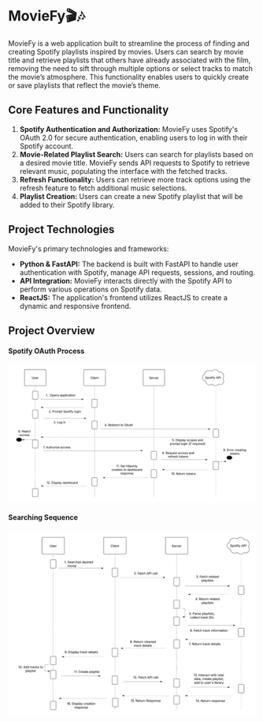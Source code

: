 # MovieFy🎬🎶

MovieFy is a web application built to streamline the process of finding and creating Spotify playlists inspired by movies. Users can search by movie title and retrieve playlists that others have already associated with the film, removing the need to sift through multiple options or select tracks to match the movie’s atmosphere. This functionality enables users to quickly create or save playlists that reflect the movie’s theme.

## Core Features and Functionality
1. **Spotify Authentication and Authorization:** MovieFy uses Spotify's OAuth 2.0 for secure authentication, enabling users to log in with their Spotify account.
2. **Movie-Related Playlist Search:** Users can search for playlists based on a desired movie title. MovieFy sends API requests to Spotify to retrieve relevant music, populating the interface with the fetched tracks.
3. **Refresh Functionality:** Users can retrieve more track options using the refresh feature to fetch additional music selections.
4. **Playlist Creation:** Users can create a new Spotify playlist that will be added to their Spotify library.

## Project Technologies
MovieFy's primary technologies and frameworks:

- **Python & FastAPI:** The backend is built with FastAPI to handle user authentication with Spotify, manage API requests, sessions, and routing.
- **API Integration:** MovieFy interacts directly with the Spotify API to perform various operations on Spotify data.
- **ReactJS:** The application's frontend utilizes ReactJS to create a dynamic and responsive frontend.

## Project Overview

#### Spotify OAuth Process
![Spotify OAuth](extras/Moviefy%20Spotify%20OAuth%20Sequence%20Diagram.jpeg)


#### Searching Sequence
![Searching Process](extras/Moviefy%20Application%20Sequence%20Diagram.jpeg)
